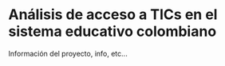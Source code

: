 # Análisis de acceso a TICs en el sistema educativo colombiano

Información del proyecto, info, etc...
